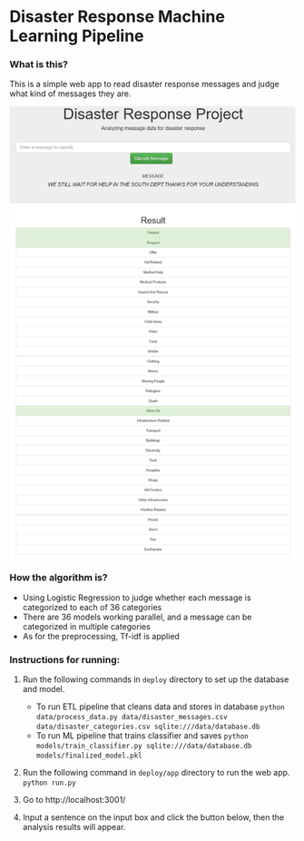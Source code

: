 # Disaster Response Machine Learning Pipeline



### What is this? 

This is a simple web app to read disaster response messages and judge what kind of messages they are.


![image](screenshot.png)


### How the algorithm is? 

- Using Logistic Regression to judge whether each message is categorized to each of 36 categories 
- There are 36 models working parallel, and a message can be categorized in multiple categories
- As for the preprocessing, Tf-idf is applied

### Instructions for running:
1. Run the following commands in `deploy` directory to set up the database and model.

    - To run ETL pipeline that cleans data and stores in database
        `python data/process_data.py data/disaster_messages.csv data/disaster_categories.csv sqlite:///data/database.db`
    - To run ML pipeline that trains classifier and saves
        `python models/train_classifier.py sqlite:///data/database.db models/finalized_model.pkl`

2. Run the following command in `deploy/app` directory to run the web app.
    `python run.py`

3. Go to http://localhost:3001/  

4. Input a sentence on the input box and click the button below, then the analysis results will appear. 